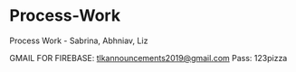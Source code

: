 # Process-Work
Process Work - Sabrina, Abhniav, Liz

GMAIL FOR FIREBASE: tlkannouncements2019@gmail.com
Pass: 123pizza
